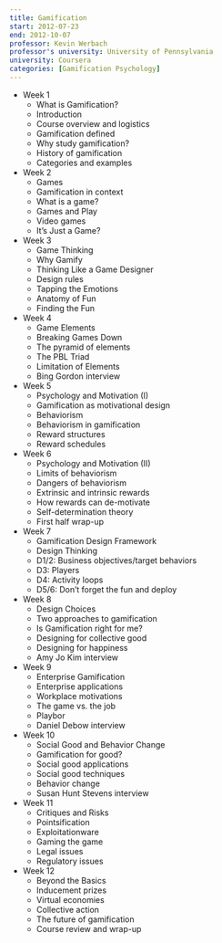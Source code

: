 ```yaml
---
title: Gamification
start: 2012-07-23
end: 2012-10-07
professor: Kevin Werbach
professor's university: University of Pennsylvania
university: Coursera
categories: [Gamification Psychology]
---
```

- Week 1
  - What is Gamification?
  - Introduction
  - Course overview and logistics
  - Gamification defined
  - Why study gamification?
  - History of gamification
  - Categories and examples
- Week 2
  - Games
  - Gamification in context
  - What is a game?
  - Games and Play
  - Video games
  - It’s Just a Game?
- Week 3
  - Game Thinking
  - Why Gamify
  - Thinking Like a Game Designer
  - Design rules
  - Tapping the Emotions
  - Anatomy of Fun
  - Finding the Fun
- Week 4
  - Game Elements
  - Breaking Games Down
  - The pyramid of elements
  - The PBL Triad
  - Limitation of Elements
  - Bing Gordon interview
- Week 5
  - Psychology and Motivation (I)
  - Gamification as motivational design
  - Behaviorism
  - Behaviorism in gamification
  - Reward structures
  - Reward schedules
- Week 6
  - Psychology and Motivation (II)
  - Limits of behaviorism
  - Dangers of behaviorism
  - Extrinsic and intrinsic rewards
  - How rewards can de-motivate
  - Self-determination theory
  - First half wrap-up
- Week 7
  - Gamification Design Framework
  - Design Thinking
  - D1/2: Business objectives/target behaviors
  - D3: Players
  - D4: Activity loops
  - D5/6: Don’t forget the fun and deploy
- Week 8
  - Design Choices
  - Two approaches to gamification
  - Is Gamification right for me?
  - Designing for collective good
  - Designing for happiness
  - Amy Jo Kim interview
- Week 9
  - Enterprise Gamification
  - Enterprise applications
  - Workplace motivations
  - The game vs. the job
  - Playbor
  - Daniel Debow interview
- Week 10
  - Social Good and Behavior Change
  - Gamification for good?
  - Social good applications
  - Social good techniques
  - Behavior change
  - Susan Hunt Stevens interview
- Week 11
  - Critiques and Risks
  - Pointsification
  - Exploitationware
  - Gaming the game
  - Legal issues
  - Regulatory issues
- Week 12
  - Beyond the Basics
  - Inducement prizes
  - Virtual economies
  - Collective action
  - The future of gamification
  - Course review and wrap-up
